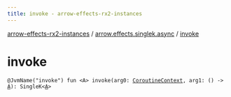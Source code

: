 ```yaml
---
title: invoke - arrow-effects-rx2-instances
---
```


[arrow-effects-rx2-instances](../index.html) / [arrow.effects.singlek.async](index.html) / [invoke](./invoke.html)

# invoke

`@JvmName("invoke") fun <A> invoke(arg0: `[`CoroutineContext`](https://kotlinlang.org/api/latest/jvm/stdlib/kotlin.coroutines/-coroutine-context/index.html)`, arg1: () -> `[`A`](invoke.html#A)`): SingleK<`[`A`](invoke.html#A)`>`